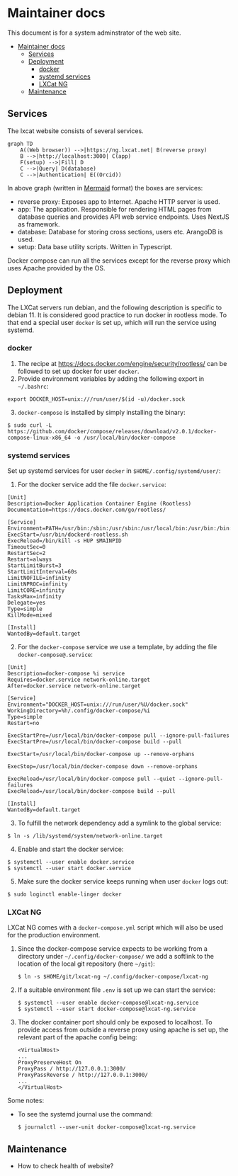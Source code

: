 <!--
SPDX-FileCopyrightText: LXCat team

SPDX-License-Identifier: AGPL-3.0-or-later
-->

# Maintainer docs

This document is for a system adminstrator of the web site.

- [Maintainer docs](#maintainer-docs)
  - [Services](#services)
  - [Deployment](#deployment)
    - [docker](#docker)
    - [systemd services](#systemd-services)
    - [LXCat NG](#lxcat-ng)
  - [Maintenance](#maintenance)

## Services

The lxcat website consists of several services.

```mermaid
graph TD
    A((Web browser)) -->|https://ng.lxcat.net| B(reverse proxy)
    B -->|http://localhost:3000| C(app)
    F(setup) -->|Fill| D
    C -->|Query| D(database)
    C -->|Authentication| E((Orcid))
```

In above graph (written in [Mermaid](https://mermaid-js.github.io/mermaid) format) the boxes are services:

* reverse proxy: Exposes app to Internet. Apache HTTP server is used.
* app: The application. Responsible for rendering HTML pages from database queries and provides API web service endpoints. Uses NextJS as framework.
* database: Database for storing cross sections, users etc. ArangoDB is used.
* setup: Data base utility scripts. Written in Typescript.

Docker compose can run all the services except for the reverse proxy which uses Apache provided by the OS.

## Deployment

The LXCat servers run debian, and the following description is specific to debian 11.
It is considered good practice to run docker in rootless mode.
To that end a special user `docker` is set up, which will run the service using systemd.

### docker
1. The recipe at https://docs.docker.com/engine/security/rootless/ can be followed to set up docker for user `docker`.
2. Provide environment variables by adding the following export in `~/.bashrc`:
```
export DOCKER_HOST=unix:///run/user/$(id -u)/docker.sock
```
3. `docker-compose` is installed by simply installing the binary:
```
$ sudo curl -L https://github.com/docker/compose/releases/download/v2.0.1/docker-compose-linux-x86_64 -o /usr/local/bin/docker-compose
```

### systemd services
Set up systemd services for user `docker` in `$HOME/.config/systemd/user/`:
1. For the docker service add the file `docker.service`:
  ```
  [Unit]
  Description=Docker Application Container Engine (Rootless)
  Documentation=https://docs.docker.com/go/rootless/

  [Service]
  Environment=PATH=/usr/bin:/sbin:/usr/sbin:/usr/local/bin:/usr/bin:/bin:/usr/local/games:/usr/games
  ExecStart=/usr/bin/dockerd-rootless.sh
  ExecReload=/bin/kill -s HUP $MAINPID
  TimeoutSec=0
  RestartSec=2
  Restart=always
  StartLimitBurst=3
  StartLimitInterval=60s
  LimitNOFILE=infinity
  LimitNPROC=infinity
  LimitCORE=infinity
  TasksMax=infinity
  Delegate=yes
  Type=simple
  KillMode=mixed

  [Install]
  WantedBy=default.target
  ```
2. For the `docker-compose` service we use a template, by adding the file `docker-compose@.service`:
  ```
  [Unit]
  Description=docker-compose %i service
  Requires=docker.service network-online.target
  After=docker.service network-online.target

  [Service]
  Environment="DOCKER_HOST=unix:///run/user/%U/docker.sock"
  WorkingDirectory=%h/.config/docker-compose/%i
  Type=simple
  Restart=no

  ExecStartPre=/usr/local/bin/docker-compose pull --ignore-pull-failures
  ExecStartPre=/usr/local/bin/docker-compose build --pull

  ExecStart=/usr/local/bin/docker-compose up --remove-orphans

  ExecStop=/usr/local/bin/docker-compose down --remove-orphans

  ExecReload=/usr/local/bin/docker-compose pull --quiet --ignore-pull-failures
  ExecReload=/usr/local/bin/docker-compose build --pull

  [Install]
  WantedBy=default.target
  ```
3. To fulfill the network dependency add a symlink to the global service:
  ```
  $ ln -s /lib/systemd/system/network-online.target
  ```
4. Enable and start the docker service:
  ```
  $ systemctl --user enable docker.service
  $ systemctl --user start docker.service
  ```
5. Make sure the docker service keeps running when user `docker` logs out:
  ```
  $ sudo loginctl enable-linger docker
  ```

### LXCat NG
LXCat NG comes with a `docker-compose.yml` script which will also be used for the production environment.

1. Since the docker-compose service expects to be working from a directory under `~/.config/docker-compose/` we add a softlink to the location of the local git repository (here `~/git`):
   ```
   $ ln -s $HOME/git/lxcat-ng ~/.config/docker-compose/lxcat-ng
   ```
2. If a suitable environment file `.env` is set up we can start the service:
   ```
   $ systemctl --user enable docker-compose@lxcat-ng.service
   $ systemctl --user start docker-compose@lxcat-ng.service
   ```
3. The docker container port should only be exposed to localhost.
   To provide access from outside a reverse proxy using apache is set up, the relevant part of the apache config being:
   ```
   <VirtualHost>
   ...
   ProxyPreserveHost On
   ProxyPass / http://127.0.0.1:3000/
   ProxyPassReverse / http://127.0.0.1:3000/
   ...
   </VirtualHost>
   ```

Some notes:
- To see the systemd journal use the command:
  ```
  $ journalctl --user-unit docker-compose@lxcat-ng.service
  ```

## Maintenance

* How to check health of website?
